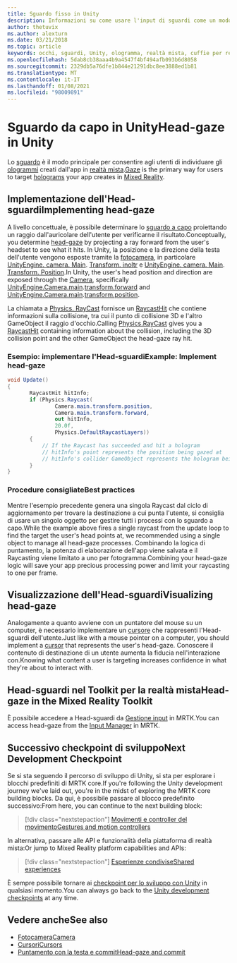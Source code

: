 ```yaml
---
title: Sguardo fisso in Unity
description: Informazioni su come usare l'input di sguardi come un modo principale per consentire agli utenti di individuare gli ologrammi creati dall'app in realtà mista.
author: thetuvix
ms.author: alexturn
ms.date: 03/21/2018
ms.topic: article
keywords: occhi, sguardi, Unity, ologramma, realtà mista, cuffie per realtà mista, auricolare di realtà mista, auricolare di realtà virtuale, MRTK, Toolkit di realtà mista
ms.openlocfilehash: 5dab8cb38aaa4b9a4547f4bf494afb093b6d8058
ms.sourcegitcommit: 2329db5a76dfe1b844e21291dbc8ee3888ed1b81
ms.translationtype: MT
ms.contentlocale: it-IT
ms.lasthandoff: 01/08/2021
ms.locfileid: "98009891"
---
```

# <a name="head-gaze-in-unity"></a><span data-ttu-id="153d8-104">Sguardo da capo in Unity</span><span class="sxs-lookup"><span data-stu-id="153d8-104">Head-gaze in Unity</span></span>

<span data-ttu-id="153d8-105">Lo [sguardo](../../design/gaze-and-commit.md) è il modo principale per consentire agli utenti di individuare gli [ologrammi](../../discover/hologram.md) creati dall'app in [realtà mista](../../discover/mixed-reality.md).</span><span class="sxs-lookup"><span data-stu-id="153d8-105">[Gaze](../../design/gaze-and-commit.md) is the primary way for users to target [holograms](../../discover/hologram.md) your app creates in [Mixed Reality](../../discover/mixed-reality.md).</span></span>

## <a name="implementing-head-gaze"></a><span data-ttu-id="153d8-106">Implementazione dell'Head-sguardi</span><span class="sxs-lookup"><span data-stu-id="153d8-106">Implementing head-gaze</span></span>

<span data-ttu-id="153d8-107">A livello concettuale, è possibile determinare lo [sguardo a capo](../../design/gaze-and-commit.md) proiettando un raggio dall'auricolare dell'utente per verificarne il risultato.</span><span class="sxs-lookup"><span data-stu-id="153d8-107">Conceptually, you determine [head-gaze](../../design/gaze-and-commit.md) by projecting a ray forward from the user's headset to see what it hits.</span></span> <span data-ttu-id="153d8-108">In Unity, la posizione e la direzione della testa dell'utente vengono esposte tramite la [fotocamera](camera-in-unity.md), in particolare [UnityEngine. camera. Main](https://docs.unity3d.com/ScriptReference/Camera-main.html). [Transform. inoltr](https://docs.unity3d.com/ScriptReference/Transform-forward.html) e [UnityEngine. camera. Main](https://docs.unity3d.com/ScriptReference/Camera-main.html). [Transform. Position](https://docs.unity3d.com/ScriptReference/Transform-position.html).</span><span class="sxs-lookup"><span data-stu-id="153d8-108">In Unity, the user's head position and direction are exposed through the [Camera](camera-in-unity.md), specifically [UnityEngine.Camera.main](https://docs.unity3d.com/ScriptReference/Camera-main.html).[transform.forward](https://docs.unity3d.com/ScriptReference/Transform-forward.html) and [UnityEngine.Camera.main](https://docs.unity3d.com/ScriptReference/Camera-main.html).[transform.position](https://docs.unity3d.com/ScriptReference/Transform-position.html).</span></span>

<span data-ttu-id="153d8-109">La chiamata a [Physics. RayCast](https://docs.unity3d.com/ScriptReference/Physics.Raycast.html) fornisce un [RaycastHit](https://docs.unity3d.com/ScriptReference/RaycastHit.html) che contiene informazioni sulla collisione, tra cui il punto di collisione 3D e l'altro GameObject il raggio d'occhio.</span><span class="sxs-lookup"><span data-stu-id="153d8-109">Calling [Physics.RayCast](https://docs.unity3d.com/ScriptReference/Physics.Raycast.html) gives you a [RaycastHit](https://docs.unity3d.com/ScriptReference/RaycastHit.html) containing information about the collision, including the 3D collision point and the other GameObject the head-gaze ray hit.</span></span>

### <a name="example-implement-head-gaze"></a><span data-ttu-id="153d8-110">Esempio: implementare l'Head-sguardi</span><span class="sxs-lookup"><span data-stu-id="153d8-110">Example: Implement head-gaze</span></span>

```cs
void Update()
{
       RaycastHit hitInfo;
       if (Physics.Raycast(
               Camera.main.transform.position,
               Camera.main.transform.forward,
               out hitInfo,
               20.0f,
               Physics.DefaultRaycastLayers))
       {
           // If the Raycast has succeeded and hit a hologram
           // hitInfo's point represents the position being gazed at
           // hitInfo's collider GameObject represents the hologram being gazed at
       }
}
```

### <a name="best-practices"></a><span data-ttu-id="153d8-111">Procedure consigliate</span><span class="sxs-lookup"><span data-stu-id="153d8-111">Best practices</span></span>

<span data-ttu-id="153d8-112">Mentre l'esempio precedente genera una singola Raycast dal ciclo di aggiornamento per trovare la destinazione a cui punta l'utente, si consiglia di usare un singolo oggetto per gestire tutti i processi con lo sguardo a capo.</span><span class="sxs-lookup"><span data-stu-id="153d8-112">While the example above fires a single raycast from the update loop to find the target the user's head points at, we recommended using a single object to manage all head-gaze processes.</span></span> <span data-ttu-id="153d8-113">Combinando la logica di puntamento, la potenza di elaborazione dell'app viene salvata e il Raycasting viene limitato a uno per fotogramma.</span><span class="sxs-lookup"><span data-stu-id="153d8-113">Combining your head-gaze logic will save your app precious processing power and limit your raycasting to one per frame.</span></span>

## <a name="visualizing-head-gaze"></a><span data-ttu-id="153d8-114">Visualizzazione dell'Head-sguardi</span><span class="sxs-lookup"><span data-stu-id="153d8-114">Visualizing head-gaze</span></span>

<span data-ttu-id="153d8-115">Analogamente a quanto avviene con un puntatore del mouse su un computer, è necessario implementare un [cursore](../../design/cursors.md) che rappresenti l'Head-sguardi dell'utente.</span><span class="sxs-lookup"><span data-stu-id="153d8-115">Just like with a mouse pointer on a computer, you should implement a [cursor](../../design/cursors.md) that represents the user's head-gaze.</span></span> <span data-ttu-id="153d8-116">Conoscere il contenuto di destinazione di un utente aumenta la fiducia nell'interazione con.</span><span class="sxs-lookup"><span data-stu-id="153d8-116">Knowing what content a user is targeting increases confidence in what they're about to interact with.</span></span>

## <a name="head-gaze-in-the-mixed-reality-toolkit"></a><span data-ttu-id="153d8-117">Head-sguardi nel Toolkit per la realtà mista</span><span class="sxs-lookup"><span data-stu-id="153d8-117">Head-gaze in the Mixed Reality Toolkit</span></span> 
<span data-ttu-id="153d8-118">È possibile accedere a Head-sguardi da [Gestione input](https://microsoft.github.io/MixedRealityToolkit-Unity/Documentation/Input/Overview.html) in MRTK.</span><span class="sxs-lookup"><span data-stu-id="153d8-118">You can access head-gaze from the [Input Manager](https://microsoft.github.io/MixedRealityToolkit-Unity/Documentation/Input/Overview.html) in MRTK.</span></span>

## <a name="next-development-checkpoint"></a><span data-ttu-id="153d8-119">Successivo checkpoint di sviluppo</span><span class="sxs-lookup"><span data-stu-id="153d8-119">Next Development Checkpoint</span></span>

<span data-ttu-id="153d8-120">Se si sta seguendo il percorso di sviluppo di Unity, si sta per esplorare i blocchi predefiniti di MRTK core.</span><span class="sxs-lookup"><span data-stu-id="153d8-120">If you're following the Unity development journey we've laid out, you're in the midst of exploring the MRTK core building blocks.</span></span> <span data-ttu-id="153d8-121">Da qui, è possibile passare al blocco predefinito successivo:</span><span class="sxs-lookup"><span data-stu-id="153d8-121">From here, you can continue to the next building block:</span></span>

> [!div class="nextstepaction"]
> [<span data-ttu-id="153d8-122">Movimenti e controller del movimento</span><span class="sxs-lookup"><span data-stu-id="153d8-122">Gestures and motion controllers</span></span>](gestures-and-motion-controllers-in-unity.md)

<span data-ttu-id="153d8-123">In alternativa, passare alle API e funzionalità della piattaforma di realtà mista:</span><span class="sxs-lookup"><span data-stu-id="153d8-123">Or jump to Mixed Reality platform capabilities and APIs:</span></span>

> [!div class="nextstepaction"]
> [<span data-ttu-id="153d8-124">Esperienze condivise</span><span class="sxs-lookup"><span data-stu-id="153d8-124">Shared experiences</span></span>](shared-experiences-in-unity.md)

<span data-ttu-id="153d8-125">È sempre possibile tornare ai [checkpoint per lo sviluppo con Unity](unity-development-overview.md#2-core-building-blocks) in qualsiasi momento.</span><span class="sxs-lookup"><span data-stu-id="153d8-125">You can always go back to the [Unity development checkpoints](unity-development-overview.md#2-core-building-blocks) at any time.</span></span>

## <a name="see-also"></a><span data-ttu-id="153d8-126">Vedere anche</span><span class="sxs-lookup"><span data-stu-id="153d8-126">See also</span></span>
* [<span data-ttu-id="153d8-127">Fotocamera</span><span class="sxs-lookup"><span data-stu-id="153d8-127">Camera</span></span>](camera-in-unity.md)
* [<span data-ttu-id="153d8-128">Cursori</span><span class="sxs-lookup"><span data-stu-id="153d8-128">Cursors</span></span>](../../design/cursors.md)
* [<span data-ttu-id="153d8-129">Puntamento con la testa e commit</span><span class="sxs-lookup"><span data-stu-id="153d8-129">Head-gaze and commit</span></span>](../../design/gaze-and-commit.md)
